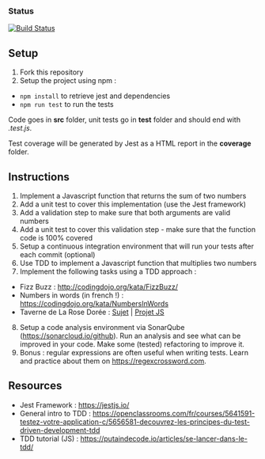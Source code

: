 ### Status
[![Build Status](https://travis-ci.com/jeanbaptistevilain/tdd-jest.svg?branch=master)](https://travis-ci.com/jeanbaptistevilain/tdd-jest)

## Setup

1. Fork this repository
2. Setup the project using npm :
  - `npm install` to retrieve jest and dependencies  
  - `npm run test` to run the tests

Code goes in **src** folder, unit tests go in **test** folder and should end with _.test.js_.

Test coverage will be generated by Jest as a HTML report in the **coverage** folder.

## Instructions
1. Implement a Javascript function that returns the sum of two numbers
2. Add a unit test to cover this implementation (use the Jest framework)
3. Add a validation step to make sure that both arguments are valid numbers
4. Add a unit test to cover this validation step - make sure that the function code is 100% covered
5. Setup a continuous integration environment that will run your tests after each commit (optional)  
6. Use TDD to implement a Javascript function that multiplies two numbers
7. Implement the following tasks using a TDD approach :
  - Fizz Buzz : http://codingdojo.org/kata/FizzBuzz/
  - Numbers in words (in french !) : https://codingdojo.org/kata/NumbersInWords
  - Taverne de La Rose Dorée : [Sujet](https://github.com/emilybache/GildedRose-Refactoring-Kata/blob/main/GildedRoseRequirements_fr.md) | [Projet JS](https://github.com/emilybache/GildedRose-Refactoring-Kata/tree/main/js-jest)
8. Setup a code analysis environment via SonarQube (https://sonarcloud.io/github). Run an analysis and see what can be improved in your code. Make some (tested) refactoring to improve it.
9. Bonus : regular expressions are often useful when writing tests. Learn and practice about them on https://regexcrossword.com.
  
## Resources
  - Jest Framework : https://jestjs.io/
  - General intro to TDD : https://openclassrooms.com/fr/courses/5641591-testez-votre-application-c/5656581-decouvrez-les-principes-du-test-driven-development-tdd
  - TDD tutorial (JS) : https://putaindecode.io/articles/se-lancer-dans-le-tdd/




